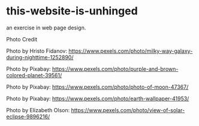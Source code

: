 # this-website-is-unhinged
an exercise in web page design.

Photo Credit

Photo by Hristo Fidanov: https://www.pexels.com/photo/milky-way-galaxy-during-nighttime-1252890/

Photo by Pixabay: https://www.pexels.com/photo/purple-and-brown-colored-planet-39561/

Photo by Pixabay: https://www.pexels.com/photo/photo-of-moon-47367/

Photo by Pixabay: https://www.pexels.com/photo/earth-wallpaper-41953/

Photo by Elizabeth Olson: https://www.pexels.com/photo/view-of-solar-eclipse-9896216/